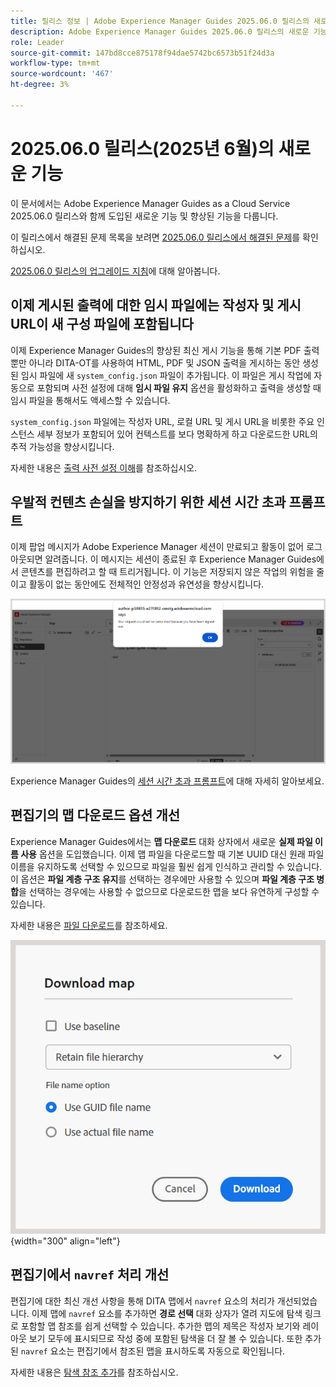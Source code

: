 ```yaml
---
title: 릴리스 정보 | Adobe Experience Manager Guides 2025.06.0 릴리스의 새로운 기능
description: Adobe Experience Manager Guides 2025.06.0 릴리스의 새로운 기능과 향상된 기능에 대해 알아봅니다
role: Leader
source-git-commit: 147bd8cce875178f94dae5742bc6573b51f24d3a
workflow-type: tm+mt
source-wordcount: '467'
ht-degree: 3%

---
```


# 2025.06.0 릴리스(2025년 6월)의 새로운 기능

이 문서에서는 Adobe Experience Manager Guides as a Cloud Service 2025.06.0 릴리스와 함께 도입된 새로운 기능 및 향상된 기능을 다룹니다.

이 릴리스에서 해결된 문제 목록을 보려면 [2025.06.0 릴리스에서 해결된 문제](fixed-issues-2025-06-0.md)를 확인하십시오.

[2025.06.0 릴리스의 업그레이드 지침](../release-info/upgrade-instructions-2025-06-0.md)에 대해 알아봅니다.

## 이제 게시된 출력에 대한 임시 파일에는 작성자 및 게시 URL이 새 구성 파일에 포함됩니다

이제 Experience Manager Guides의 향상된 최신 게시 기능을 통해 기본 PDF 출력뿐만 아니라 DITA-OT를 사용하여 HTML, PDF 및 JSON 출력을 게시하는 동안 생성된 임시 파일에 새 `system_config.json` 파일이 추가됩니다. 이 파일은 게시 작업에 자동으로 포함되며 사전 설정에 대해 **임시 파일 유지** 옵션을 활성화하고 출력을 생성할 때 임시 파일을 통해서도 액세스할 수 있습니다.

`system_config.json` 파일에는 작성자 URL, 로컬 URL 및 게시 URL을 비롯한 주요 인스턴스 세부 정보가 포함되어 있어 컨텍스트를 보다 명확하게 하고 다운로드한 URL의 추적 가능성을 향상시킵니다.

자세한 내용은 [출력 사전 설정 이해](../user-guide/generate-output-understand-presets.md)를 참조하십시오.

## 우발적 컨텐츠 손실을 방지하기 위한 세션 시간 초과 프롬프트

이제 팝업 메시지가 Adobe Experience Manager 세션이 만료되고 활동이 없어 로그아웃되면 알려줍니다. 이 메시지는 세션이 종료된 후 Experience Manager Guides에서 콘텐츠를 편집하려고 할 때 트리거됩니다. 이 기능은 저장되지 않은 작업의 위험을 줄이고 활동이 없는 동안에도 전체적인 안정성과 유연성을 향상시킵니다.

![](assets/sign-out-prompt.png)

Experience Manager Guides의 [세션 시간 초과 프롬프트](../user-guide/session-timeout-prompt.md)에 대해 자세히 알아보세요.

## 편집기의 맵 다운로드 옵션 개선

Experience Manager Guides에서는 **맵 다운로드** 대화 상자에서 새로운 **실제 파일 이름 사용** 옵션을 도입했습니다. 이제 맵 파일을 다운로드할 때 기본 UUID 대신 원래 파일 이름을 유지하도록 선택할 수 있으므로 파일을 훨씬 쉽게 인식하고 관리할 수 있습니다. 이 옵션은 **파일 계층 구조 유지**&#x200B;를 선택하는 경우에만 사용할 수 있으며 **파일 계층 구조 병합**&#x200B;을 선택하는 경우에는 사용할 수 없으므로 다운로드한 맵을 보다 유연하게 구성할 수 있습니다.

자세한 내용은 [파일 다운로드](../user-guide/authoring-download-assets.md#download-a-dita-map-file-from-the-editor)를 참조하세요.

![](assets/download-map-dialog-new.png){width="300" align="left"}


## 편집기에서 `navref` 처리 개선

편집기에 대한 최신 개선 사항을 통해 DITA 맵에서 `navref` 요소의 처리가 개선되었습니다. 이제 맵에 `navref` 요소를 추가하면 **경로 선택** 대화 상자가 열려 지도에 탐색 링크로 포함할 맵 참조를 쉽게 선택할 수 있습니다. 추가한 맵의 제목은 작성자 보기와 레이아웃 보기 모두에 표시되므로 작성 중에 포함된 탐색을 더 잘 볼 수 있습니다.  또한 추가된 `navref` 요소는 편집기에서 참조된 맵을 표시하도록 자동으로 확인됩니다.

자세한 내용은 [탐색 참조 추가](../user-guide/map-editor-other-features.md#add-navigation-references)를 참조하십시오.

